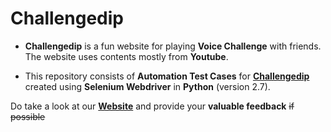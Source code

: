 Challengedip
============
+ **Challengedip** is a fun website for playing **Voice Challenge** with friends. The website uses contents mostly from __Youtube__.

+ This repository consists of **Automation Test Cases** for [**Challengedip**](https://challengedip.com/) created using __Selenium Webdriver__ in **Python** (version 2.7).

Do take a look at our [**Website**](https://challengedip.com/) and provide your **valuable feedback** ~~if possible~~
